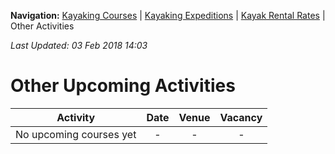 **Navigation:** [Kayaking Courses](index) &#124; [Kayaking Expeditions](expedition) &#124; [Kayak Rental Rates](rental) &#124; Other Activities

_Last Updated: 03 Feb 2018 14:03_
# Other Upcoming Activities

Activity | Date | Venue | Vacancy
:---:|:---:|:---:|:---:
No upcoming courses yet|-|-|-

